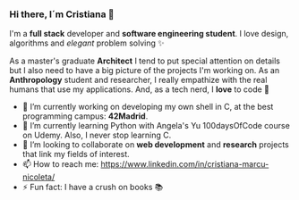 ### Hi there, I´m Cristiana 👋 
I'm a **full stack** developer and **software engineering student**. I love design, algorithms and *elegant* problem solving ✨

As a master's graduate **Architect** I tend to put special attention on details but I also need to have a big picture of the projects I'm working on. As an **Anthropology** student and researcher, I really empathize with the real humans that use my applications. And, as a tech nerd, I **love** to code 🚀

- 🔭  I’m currently working on developing my own shell in C, at the best programming campus: **42Madrid**.
- 🌱  I’m currently learning Python with Angela's Yu 100daysOfCode course on Udemy. Also, I never stop learning C.
- 👯  I’m looking to collaborate on **web development** and **research** projects that link my fields of interest.
- 📫  How to reach me: https://www.linkedin.com/in/cristiana-marcu-nicoleta/
- ⚡  Fun fact: I have a crush on books 📚
